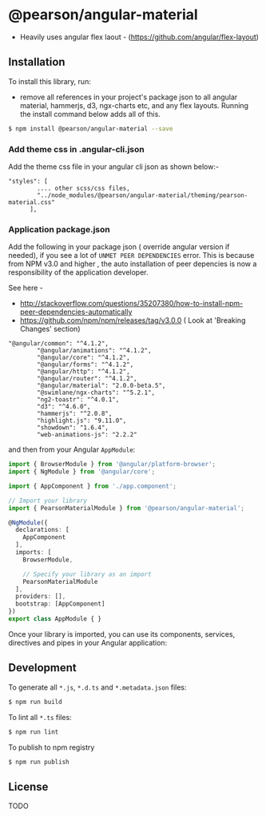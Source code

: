 # @pearson/angular-material
- Heavily uses angular flex laout - (https://github.com/angular/flex-layout)

## Installation

To install this library, run:
- remove all references in your project's package json to all angular material, hammerjs, d3, ngx-charts etc, and any flex layouts. Running the install command below adds all of this.

```bash
$ npm install @pearson/angular-material --save
```

### Add theme css in .angular-cli.json
Add the theme css file in your angular cli json as shown below:-
```
"styles": [
        .... other scss/css files,
        "../node_modules/@pearson/angular-material/theming/pearson-material.css"
      ],
```      

### Application package.json
Add the following in your package json ( override angular version if needed), if you see a lot of `UNMET PEER DEPENDENCIES` error. This is because
from NPM v3.0 and higher , the auto installation of peer depencies is now a responsibility of the application developer. 

See here - 
- http://stackoverflow.com/questions/35207380/how-to-install-npm-peer-dependencies-automatically
- https://github.com/npm/npm/releases/tag/v3.0.0 ( Look at 'Breaking Changes' section)

```
"@angular/common": "^4.1.2",
        "@angular/animations": "^4.1.2",
        "@angular/core": "^4.1.2",
        "@angular/forms": "^4.1.2",
        "@angular/http": "^4.1.2",
        "@angular/router": "^4.1.2",
        "@angular/material": "2.0.0-beta.5",
        "@swimlane/ngx-charts": "^5.2.1",
        "ng2-toastr": "^4.0.1",
        "d3": "^4.6.0",
        "hammerjs": "^2.0.8",
        "highlight.js": "9.11.0",
        "showdown": "1.6.4",
        "web-animations-js": "2.2.2"
```

and then from your Angular `AppModule`:

```typescript
import { BrowserModule } from '@angular/platform-browser';
import { NgModule } from '@angular/core';

import { AppComponent } from './app.component';

// Import your library
import { PearsonMaterialModule } from '@pearson/angular-material';

@NgModule({
  declarations: [
    AppComponent
  ],
  imports: [
    BrowserModule,

    // Specify your library as an import
    PearsonMaterialModule
  ],
  providers: [],
  bootstrap: [AppComponent]
})
export class AppModule { }
```

Once your library is imported, you can use its components, services,  directives and pipes in your Angular application:


## Development

To generate all `*.js`, `*.d.ts` and `*.metadata.json` files:

```bash
$ npm run build
```

To lint all `*.ts` files:

```bash
$ npm run lint
```

To publish to npm registry
```bash
$ npm run publish
```

## License

TODO
